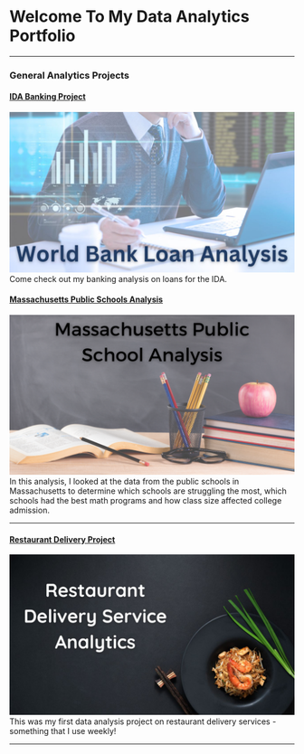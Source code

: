 # Welcome To My Data Analytics Portfolio

---

### General Analytics Projects

#### [IDA Banking Project](/BankingSQLproject)
<img src="images/World Bank Loan Analysis.jpg?raw=true"/>
Come check out my banking analysis on loans for the IDA. 

#### [Massachusetts Public Schools Analysis](/sample_project)
<img src="images/Massachusetts Public School Analysis.png?raw=true"/>
In this analysis, I looked at the data from the public schools in Massachusetts to determine which schools are struggling the most, which schools had the best math programs and how class size affected college admission. 

---
#### [Restaurant Delivery Project](https://www.linkedin.com/pulse/digging-restaurant-delivery-sales-kim-gasgarth)
[<img src="images/Restaurant Delivery Service Analytics.jpg?raw=true"/>](https://www.linkedin.com/pulse/digging-restaurant-delivery-sales-kim-gasgarth)
This was my first data analysis project on restaurant delivery services - something that I use weekly! 

---








